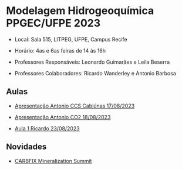 # Modelagem Hidrogeoquímica PPGEC/UFPE 2023

- Local: Sala 515, LITPEG, UFPE, Campus Recife
- Horário: 4as e 6as feiras de 14 às 16h

- Professores Responsáveis: 
Leonardo Guimarães e Leila Beserra

- Professores Colaboradores:
Ricardo Wanderley e Antonio Barbosa

## Aulas

- [Apresentação Antonio CCS Cabiúnas 17/08/2023](https://github.com/leojnguimaraes/Modelagem_Hidrogeoquimica/blob/main/presentations/antonio/Apresenta%C3%A7%C3%A3o%20CCS%20Cabiunas%20em%2009-08-23.pdf)

- [Apresentação Antonio CO2 18/08/2023](https://github.com/leojnguimaraes/Modelagem_Hidrogeoquimica/blob/main/presentations/ricardo/Curso%20Geomec%C3%A2nica%20-%20Aula1.pdf)

- [Aula 1 Ricardo 23/08/2023](https://github.com/leojnguimaraes/Modelagem_Hidrogeoquimica/blob/main/presentations/ricardo/Curso%20Geomec%C3%A2nica%20-%20Aula1.pdf)

## Novidades

- [CARBFIX Mineralization Summit](https://www.carbfix.com/mineralization-summit)
